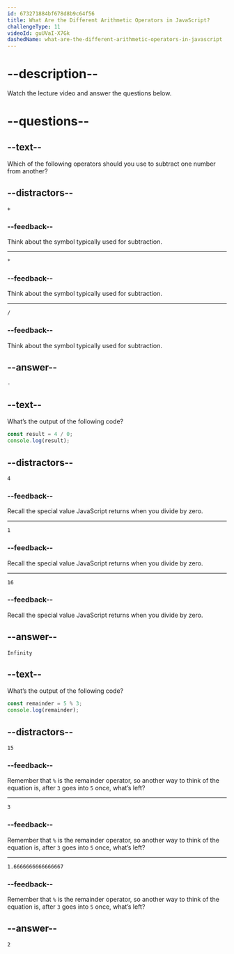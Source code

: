```yaml
---
id: 673271884bf678d8b9c64f56
title: What Are the Different Arithmetic Operators in JavaScript?
challengeType: 11
videoId: guUVaI-X7Gk
dashedName: what-are-the-different-arithmetic-operators-in-javascript
---
```


# --description--

Watch the lecture video and answer the questions below.

# --questions--

## --text--

Which of the following operators should you use to subtract one number from another?

## --distractors--

`+`

### --feedback--

Think about the symbol typically used for subtraction.

---

`*`

### --feedback--

Think about the symbol typically used for subtraction.

---

`/`

### --feedback--

Think about the symbol typically used for subtraction.

## --answer--

`-`

## --text--

What’s the output of the following code?

```js
const result = 4 / 0;
console.log(result);
```

## --distractors--

`4`

### --feedback--

Recall the special value JavaScript returns when you divide by zero.

---

`1`

### --feedback--

Recall the special value JavaScript returns when you divide by zero.

---

`16`

### --feedback--

Recall the special value JavaScript returns when you divide by zero.

## --answer--

`Infinity`

## --text--

What’s the output of the following code?

```js
const remainder = 5 % 3;
console.log(remainder);
```

## --distractors--

`15`

### --feedback--

Remember that `%` is the remainder operator, so another way to think of the equation is, after `3` goes into `5` once, what’s left?

---

`3`

### --feedback--

Remember that `%` is the remainder operator, so another way to think of the equation is, after `3` goes into `5` once, what’s left?

---

`1.6666666666666667`

### --feedback--

Remember that `%` is the remainder operator, so another way to think of the equation is, after `3` goes into `5` once, what’s left?

## --answer--

`2`

